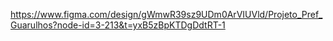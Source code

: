 https://www.figma.com/design/gWmwR39sz9UDm0ArVIUVld/Projeto_Pref_Guarulhos?node-id=3-213&t=yxB5zBpKTDgDdtRT-1
